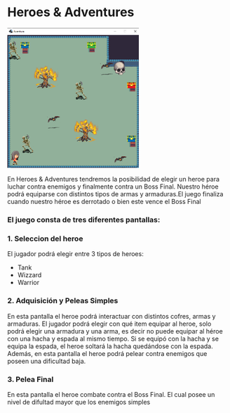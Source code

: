 # **Heroes & Adventures**
<img src="assets/aventura.PNG" width="300px" />

En Heroes & Adventures tendremos la posibilidad de elegir un heroe para luchar contra enemigos y finalmente contra un Boss Final.
Nuestro héroe podrá equiparse con distintos tipos de armas y armaduras.El juego finaliza cuando nuestro héroe es derrotado o bien este vence el Boss Final

### El juego consta de tres diferentes pantallas:

### 1. Seleccion del heroe
El jugador podrá elegir entre 3 tipos de heroes:
* Tank
* Wizzard
* Warrior

### 2. Adquisición y Peleas Simples

En esta pantalla el heroe podrá interactuar con distintos cofres, armas y armaduras.
El jugador podrá elegir con qué item equipar al heroe, solo podrá elegir una armadura y una arma,
es decir no puede equipar al héroe con una hacha y espada al mismo tiempo.
 Si se equipó con la hacha y se equipa la espada, el heroe soltará la hacha quedándose con la espada.
 Además, en esta pantalla el heroe podrá pelear contra enemigos que poseen una dificultad baja.
 
 ### 3. Pelea Final
 
En esta pantalla el heroe combate contra el Boss Final. El cual posee un nivel de difultad mayor que los enemigos simples
 
